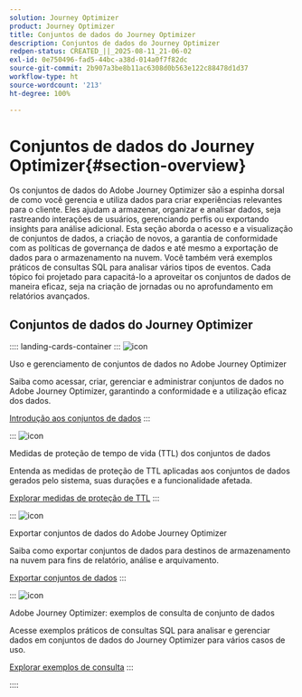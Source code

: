 ```yaml
---
solution: Journey Optimizer
product: Journey Optimizer
title: Conjuntos de dados do Journey Optimizer
description: Conjuntos de dados do Journey Optimizer
redpen-status: CREATED_||_2025-08-11_21-06-02
exl-id: 0e750496-fad5-44bc-a38d-014a0f7f82dc
source-git-commit: 2b907a3be8b11ac6308d0b563e122c88478d1d37
workflow-type: ht
source-wordcount: '213'
ht-degree: 100%

---
```


# Conjuntos de dados do Journey Optimizer{#section-overview}

Os conjuntos de dados do Adobe Journey Optimizer são a espinha dorsal de como você gerencia e utiliza dados para criar experiências relevantes para o cliente. Eles ajudam a armazenar, organizar e analisar dados, seja rastreando interações de usuários, gerenciando perfis ou exportando insights para análise adicional. Esta seção aborda o acesso e a visualização de conjuntos de dados, a criação de novos, a garantia de conformidade com as políticas de governança de dados e até mesmo a exportação de dados para o armazenamento na nuvem. Você também verá exemplos práticos de consultas SQL para analisar vários tipos de eventos. Cada tópico foi projetado para capacitá-lo a aproveitar os conjuntos de dados de maneira eficaz, seja na criação de jornadas ou no aprofundamento em relatórios avançados.

## Conjuntos de dados do Journey Optimizer

:::: landing-cards-container
:::
![icon](https://cdn.experienceleague.adobe.com/icons/circle-play.svg?lang=pt-BR)

Uso e gerenciamento de conjuntos de dados no Adobe Journey Optimizer

Saiba como acessar, criar, gerenciar e administrar conjuntos de dados no Adobe Journey Optimizer, garantindo a conformidade e a utilização eficaz dos dados.

[Introdução aos conjuntos de dados](../using/data/get-started-datasets.md)
:::

:::
![icon](https://cdn.experienceleague.adobe.com/icons/shield-halved.svg?lang=pt-BR)

Medidas de proteção de tempo de vida (TTL) dos conjuntos de dados

Entenda as medidas de proteção de TTL aplicadas aos conjuntos de dados gerados pelo sistema, suas durações e a funcionalidade afetada.

[Explorar medidas de proteção de TTL](../using/data/datasets-ttl.md)
:::

:::
![icon](https://cdn.experienceleague.adobe.com/icons/list-check.svg?lang=pt-BR)

Exportar conjuntos de dados do Adobe Journey Optimizer

Saiba como exportar conjuntos de dados para destinos de armazenamento na nuvem para fins de relatório, análise e arquivamento.

[Exportar conjuntos de dados](../using/data/export-datasets.md)
:::

:::
![icon](https://cdn.experienceleague.adobe.com/icons/code-branch.svg?lang=pt-BR)

Adobe Journey Optimizer: exemplos de consulta de conjunto de dados

Acesse exemplos práticos de consultas SQL para analisar e gerenciar dados em conjuntos de dados do Journey Optimizer para vários casos de uso.

[Explorar exemplos de consulta](../using/data/datasets-query-examples.md)
:::

::::

